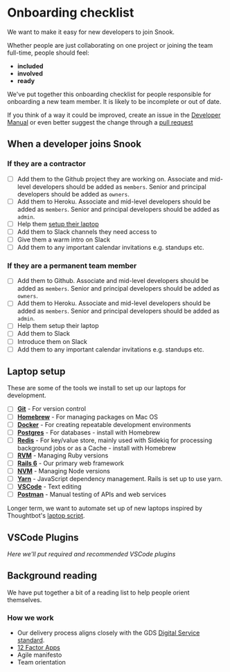# Onboarding checklist

We want to make it easy for new developers to join Snook.

Whether people are just collaborating on one project or joining the team full-time, people should feel:

- **included**
- **involved**
- **ready**

We've put together this onboarding checklist for people responsible for onboarding a new team member. It is likely to be incomplete or out of date.

If you think of a way it could be improved, create an issue in the [Developer Manual](https://github.com/WeAreSnook/developer-manual/issues) or even better suggest the change through a [pull request](pull-requests.md)

## When a developer joins Snook

### If they are a contractor

- [ ] Add them to the Github project they are working on. Associate and mid-level developers should be added as `members`. Senior and principal developers should be added as `owners`.
- [ ] Add them to Heroku. Associate and mid-level developers should be added as `members`. Senior and principal developers should be added as `admin`.
- [ ] Help them [setup their laptop](#laptop-setup)
- [ ] Add them to Slack channels they need access to
- [ ] Give them a warm intro on Slack
- [ ] Add them to any important calendar invitations e.g. standups etc.

### If they are a permanent team member

- [ ] Add them to Github. Associate and mid-level developers should be added as `members`. Senior and principal developers should be added as `owners`.
- [ ] Add them to Heroku. Associate and mid-level developers should be added as `members`. Senior and principal developers should be added as `admin`.
- [ ] Help them setup their laptop
- [ ] Add them to Slack
- [ ] Introduce them on Slack
- [ ] Add them to any important calendar invitations e.g. standups etc.

## Laptop setup

These are some of the tools we install to set up our laptops for development.

- [ ] **[Git](https://git-scm.com/downloads)** - For version control
- [ ] **[Homebrew](https://brew.sh/)** - For managing packages on Mac OS
- [ ] **[Docker](https://www.docker.com/get-started)** - For creating repeatable development environments
- [ ] **[Postgres](https://www.postgresql.org/)** - For databases - install with Homebrew
- [ ] **[Redis](https://redis.io/)** - For key/value store, mainly used with Sidekiq for processing background jobs or as a Cache - install with Homebrew
- [ ] **[RVM](https://rvm.io/)** - Managing Ruby versions
- [ ] **[Rails 6](https://rubyonrails.org/)** - Our primary web framework
- [ ] **[NVM](https://github.com/nvm-sh/nvm)** - Managing Node versions
- [ ] **[Yarn](https://yarnpkg.com/)** - JavaScript dependency management. Rails is set up to use yarn.
- [ ] **[VSCode](https://code.visualstudio.com/)** - Text editing
- [ ] **[Postman](https://www.postman.com/)** - Manual testing of APIs and web services

Longer term, we want to automate set up of new laptops inspired by Thoughtbot's [laptop script](https://github.com/thoughtbot/laptop).

## VSCode Plugins

_Here we'll put required and recommended VSCode plugins_

## Background reading

We have put together a bit of a reading list to help people orient themselves.

### How we work

- Our delivery process aligns closely with the GDS [Digital Service standard](https://www.gov.uk/service-manual/service-standard).
- [12 Factor Apps]()
- Agile manifesto
- Team orientation
